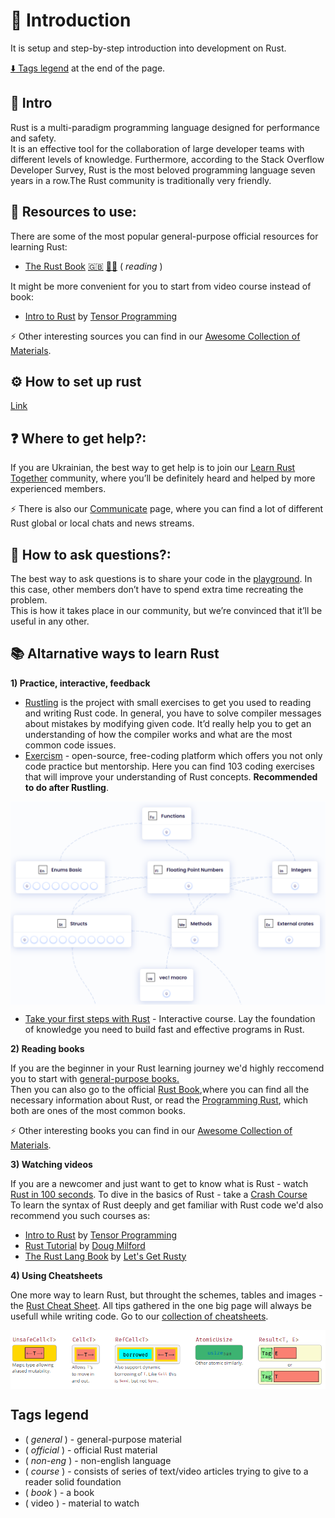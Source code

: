 # :footprints:️ Introduction

It is setup and step-by-step introduction into development on Rust.

[:arrow_down: Tags legend](#tags-legend) at the end of the page.

## :crab: Intro

<!-- [![](https://github.com/ChapliaS/LearnRustTogether/blob/master/asset/img/logo/rust-social-wide.jpg)](introduction.md) -->

Rust is a multi-paradigm programming language designed for performance and safety.<br/> It is an effective tool for the collaboration of large developer teams with different levels of knowledge. Furthermore, according to the Stack Overflow Developer Survey, Rust is the most beloved programming language seven years in a row.The Rust community is traditionally very friendly.

## :book:	 Resources to use:
There are some of the most popular general-purpose official resources for learning Rust: <br/>

- [The Rust Book](https://doc.rust-lang.org/book/ch00-00-introduction.html) [:uk:](https://doc.rust-lang.org/book/ch00-00-introduction.html) [:pirate_flag:](https://doc.rust-lang.ru/book/) ( _reading_ )

It might be more convenient for you to start from video course instead of book:<br/>
- [Intro to Rust](https://www.youtube.com/playlist?list=PLJbE2Yu2zumDF6BX6_RdPisRVHgzV02NW) by [Tensor Programming](https://www.youtube.com/c/TensorProgramming)

:zap:	Other interesting sources you can find in our [ Awesome Collection of Materials](./learn.md#mortar_board-our-awesome-collection-of-materials-to-learn-rust).

## :gear: How to set up rust

[Link](rust_setup.md)

## :question: Where to get help?:

If you are Ukrainian, the best way to get help is to join our [Learn Rust Together](https://t.me/rustlang_ua) community, where you’ll be definitely heard and helped by more experienced members.

:zap:	There is also our [Communicate](./communicate.md) page, where you can find a lot of different Rust global or local chats and news streams.

## :pushpin: How to ask questions?:

The best way to ask questions is to share your code in the [playground](https://play.rust-lang.org/). In this case, other members don’t have to spend extra time recreating the problem.<br/>
This is how it takes place in our community, but we’re convinced that it’ll be useful in any other.

## :books: Altarnative ways to learn Rust

**1) Practice, interactive, feedback**
- [Rustling](https://github.com/rust-lang/rustlings#rustlings-%EF%B8%8F) is the project with small exercises to get you used to reading and writing Rust code. In general, you have to solve compiler messages about mistakes by modifying given code. It’d really help you to get an understanding of how the compiler works and what are the most common code issues.
- [Exercism](https://exercism.org/tracks/rust/concepts) - open-source, free-coding platform which offers you not only code practice but mentorship. Here you can find 103 coding exercises that will improve your understanding of Rust concepts. **Recommended to do after Rustling**.
<p align="center">
<img src="./asset/img/introduction_page/exercism.png"  width="600" align="center" />
</p>

- [Take your first steps with Rust](https://learn.microsoft.com/en-us/training/paths/rust-first-steps/) - Interactive course. Lay the foundation of knowledge you need to build fast and effective programs in Rust.

**2) Reading books**

If you are the beginner in your Rust learning journey we'd highly reccomend you to start with [general-purpose books.](./learn.md#star-general-purpose-courses) <br/>
Then you can also go to the official [Rust Book](https://doc.rust-lang.org/book/),where you can find all the necessary information about Rust, or read the [Programming Rust](https://cuteboyprogrammers.com/pdf/humblebundle/programmingrust.pdf), which both are ones of the most common books.

:zap:	Other interesting books you can find in our [ Awesome Collection of Materials](./learn.md#mortar_board-our-awesome-collection-of-materials-to-learn-rust).


**3) Watching videos**

If you are a newcomer and just want to get to know what is Rust - watch [Rust in 100 seconds](https://www.youtube.com/watch?v=5C_HPTJg5ek). To dive in the basics of Rust - take a [Crash Course](https://www.youtube.com/watch?v=zF34dRivLOw) <br/>
To learn the syntax of Rust deeply and get familiar with Rust code we'd also recommend you such courses as:
- [Intro to Rust](https://www.youtube.com/playlist?list=PLJbE2Yu2zumDF6BX6_RdPisRVHgzV02NW) by [Tensor Programming](https://www.youtube.com/c/TensorProgramming)
- [Rust Tutorial](https://www.youtube.com/playlist?list=PLLqEtX6ql2EyPAZ1M2_C0GgVd4A-_L4_5) by [Doug Milford](https://www.youtube.com/channel/UCmBgC0JN41HjyjAXfkdkp-Q)
- [The Rust Lang Book](https://www.youtube.com/playlist?list=PLai5B987bZ9CoVR-QEIN9foz4QCJ0H2Y8) by [Let's Get Rusty](https://www.youtube.com/c/LetsGetRusty)

**4) Using Cheatsheets**

One more way to learn Rust, but throught the schemes, tables and images - the [Rust Cheat Sheet](https://cheats.rs/). All tips gathered in the one big page will always be usefull while writing code. Go to our [collection of cheatsheets](./cheat_sheets.md#chart_with_upwards_trend-cheat-sheats).
<p align="center">
<img src="./asset/img/introduction_page/cheatsheet.png"  width="600" align="center" />
</p>

## Tags legend
- ( _general_ ) - general-purpose material
- ( _official_ ) - official Rust material
- ( _non-eng_ ) - non-english language
- ( _course_ ) - consists of series of text/video articles trying to give to a reader solid foundation
- ( _book_ ) - a book
- ( video ) - material to watch
